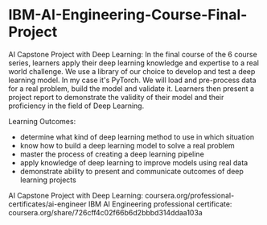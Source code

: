 # IBM-AI-Engineering-Course-Final-Project

AI Capstone Project with Deep Learning: In the final course of the 6 course series, learners apply their deep learning knowledge and expertise to a real world challenge. We use a library of our choice to develop and test a deep learning model. In my case it's PyTorch. We will load and pre-process data for a real problem, build the model and validate it. Learners then present a project report to demonstrate the validity of their model and their proficiency in the field of Deep Learning.

Learning Outcomes:

 * determine what kind of deep learning method to use in which situation
 * know how to build a deep learning model to solve a real problem
 * master the process of creating a deep learning pipeline
 * apply knowledge of deep learning to improve models using real data
 * demonstrate ability to present and communicate outcomes of deep learning projects

AI Capstone Project with Deep Learning: coursera.org/professional-certificates/ai-engineer
IBM AI Engineering professional certificate: coursera.org/share/726cff4c02f66b6d2bbbd314ddaa103a
